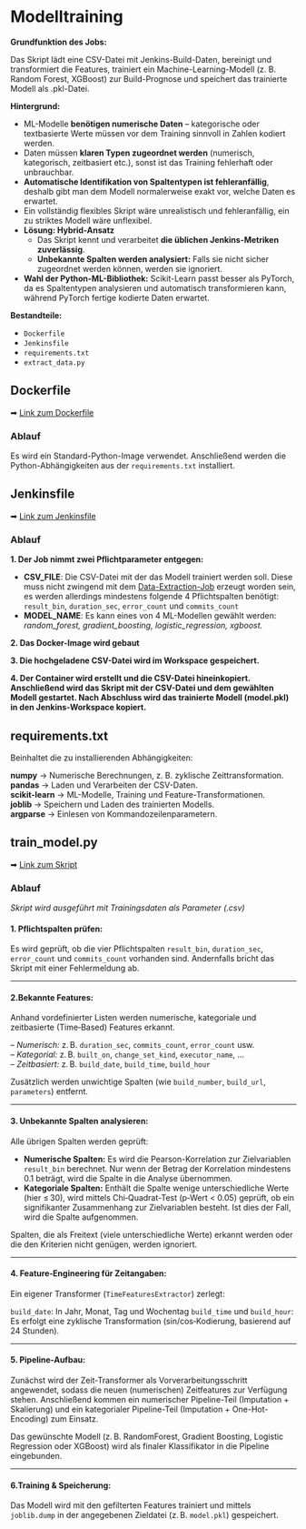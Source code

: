 # Modelltraining
**Grundfunktion des Jobs:**   

Das Skript lädt eine CSV-Datei mit Jenkins-Build-Daten, bereinigt und transformiert die Features, trainiert ein Machine-Learning-Modell (z. B. Random Forest, XGBoost) zur Build-Prognose und speichert das trainierte Modell als .pkl-Datei.

**Hintergrund:**
- ML-Modelle **benötigen numerische Daten** – kategorische oder textbasierte Werte müssen vor dem Training sinnvoll in Zahlen kodiert werden.  
- Daten müssen **klaren Typen zugeordnet werden** (numerisch, kategorisch, zeitbasiert etc.), sonst ist das Training fehlerhaft oder unbrauchbar.  
- **Automatische Identifikation von Spaltentypen ist fehleranfällig**, deshalb gibt man dem Modell normalerweise exakt vor, welche Daten es erwartet.  
- Ein vollständig flexibles Skript wäre unrealistisch und fehleranfällig, ein zu striktes Modell wäre unflexibel.  
- **Lösung: Hybrid-Ansatz**  
  - Das Skript kennt und verarbeitet **die üblichen Jenkins-Metriken zuverlässig**.  
  - **Unbekannte Spalten werden analysiert:** Falls sie nicht sicher zugeordnet werden können, werden sie ignoriert.  
- **Wahl der Python-ML-Bibliothek:** Scikit-Learn passt besser als PyTorch, da es Spaltentypen analysieren und automatisch transformieren kann, während PyTorch fertige kodierte Daten erwartet.

**Bestandteile:**
- `Dockerfile`
- `Jenkinsfile`
- `requirements.txt`
- `extract_data.py`


## Dockerfile
➡ [Link zum Dockerfile](https://github.com/cqNikolaus/JenkinsML/blob/main/training/Dockerfile)  
### Ablauf
Es wird ein Standard-Python-Image verwendet. Anschließend werden die Python-Abhängigkeiten aus der `requirements.txt` installiert.  

## Jenkinsfile
➡ [Link zum Jenkinsfile](https://github.com/cqNikolaus/JenkinsML/blob/main/training/Jenkinsfile) 
### Ablauf
**1. Der Job nimmt zwei Pflichtparameter entgegen:**
- **CSV_FILE**: Die CSV-Datei mit der das Modell trainiert werden soll. Diese muss nicht zwingend mit dem [Data-Extraction-Job](https://github.com/cqNikolaus/jenkins-ki-dokumentation/blob/main/build-prognose-ml/extract-data.md) erzeugt worden sein, es werden allerdings mindestens folgende 4 Pflichtspalten benötigt: `result_bin`, `duration_sec`, `error_count` und `commits_count` 
- **MODEL_NAME**: Es kann eines von 4 ML-Modellen gewählt werden: _random_forest, gradient_boosting, logistic_regression, xgboost._

**2. Das Docker-Image wird gebaut**

**3. Die hochgeladene CSV-Datei wird im Workspace gespeichert.**

**4. Der Container wird erstellt und die CSV-Datei hineinkopiert. Anschließend wird das Skript mit der CSV-Datei und dem gewählten Modell gestartet. Nach Abschluss wird das trainierte Modell (model.pkl) in den Jenkins-Workspace kopiert.**

## requirements.txt
Beinhaltet die zu installierenden Abhängigkeiten:  

**numpy** → Numerische Berechnungen, z. B. zyklische Zeittransformation.   
**pandas** → Laden und Verarbeiten der CSV-Daten.  
**scikit-learn** → ML-Modelle, Training und Feature-Transformationen.  
**joblib** → Speichern und Laden des trainierten Modells.  
**argparse** → Einlesen von Kommandozeilenparametern.  



## train_model.py
➡ [Link zum Skript](https://github.com/cqNikolaus/JenkinsML/blob/main/training/train_model.py)

### Ablauf

*Skript wird ausgeführt mit Trainingsdaten als Parameter (.csv)*
#### 1. Pflichtspalten prüfen:  
Es wird geprüft, ob die vier Pflichtspalten `result_bin`, `duration_sec`, `error_count` und `commits_count` vorhanden sind. Andernfalls bricht das Skript mit einer Fehlermeldung ab.

---
#### 2.Bekannte Features:  
Anhand vordefinierter Listen werden numerische, kategoriale und zeitbasierte (Time‑Based) Features erkannt.  

– _Numerisch:_ z. B. `duration_sec`, `commits_count`, `error_count` usw.  
– _Kategorial:_ z. B. `built_on`, `change_set_kind`, `executor_name`, …  
– _Zeitbasiert:_ z. B. `build_date`, `build_time`, `build_hour`  

Zusätzlich werden unwichtige Spalten (wie `build_number`, `build_url`, `parameters`) entfernt.

---
#### 3. Unbekannte Spalten analysieren:  
Alle übrigen Spalten werden geprüft:

- **Numerische Spalten:** Es wird die Pearson-Korrelation zur Zielvariablen `result_bin` berechnet. Nur wenn der Betrag der Korrelation mindestens 0.1 beträgt, wird die Spalte in die Analyse übernommen.
 - **Kategoriale Spalten:** Enthält die Spalte wenige unterschiedliche Werte (hier ≤ 30), wird mittels Chi‑Quadrat-Test (p‑Wert < 0.05) geprüft, ob ein signifikanter Zusammenhang zur Zielvariablen besteht. Ist dies der Fall, wird die Spalte aufgenommen.  

Spalten, die als Freitext (viele unterschiedliche Werte) erkannt werden oder die den Kriterien nicht genügen, werden ignoriert.

---
#### 4. Feature‑Engineering für Zeitangaben:  
Ein eigener Transformer (`TimeFeaturesExtractor`) zerlegt:

`build_date`: In Jahr, Monat, Tag und Wochentag
`build_time` und `build_hour`: Es erfolgt eine zyklische Transformation (sin/cos‑Kodierung, basierend auf 24 Stunden).

---
#### 5. Pipeline-Aufbau:  
Zunächst wird der Zeit‑Transformer als Vorverarbeitungsschritt angewendet, sodass die neuen (numerischen) Zeitfeatures zur Verfügung stehen. Anschließend kommen ein numerischer Pipeline-Teil (Imputation + Skalierung) und ein kategorialer Pipeline-Teil (Imputation + One-Hot-Encoding) zum Einsatz.  

Das gewünschte Modell (z. B. RandomForest, Gradient Boosting, Logistic Regression oder XGBoost) wird als finaler Klassifikator in die Pipeline eingebunden.

---
#### 6.Training & Speicherung:  

Das Modell wird mit den gefilterten Features trainiert und mittels `joblib.dump` in der angegebenen Zieldatei (z. B. `model.pkl`) gespeichert.



